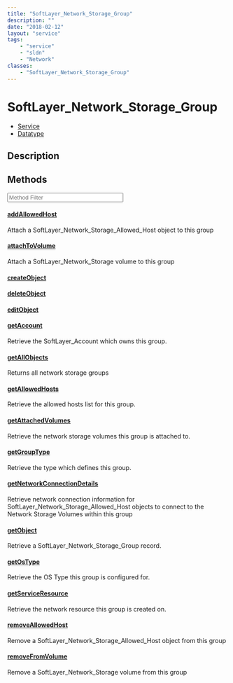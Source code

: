 ```yaml
---
title: "SoftLayer_Network_Storage_Group"
description: ""
date: "2018-02-12"
layout: "service"
tags:
    - "service"
    - "sldn"
    - "Network"
classes:
    - "SoftLayer_Network_Storage_Group"
---
```

# SoftLayer_Network_Storage_Group
<div id='service-datatype'>
    <ul id='sldn-reference-tabs'>
    <li id='service'> <a href='/reference/services/SoftLayer_Network_Storage_Group' >Service</a></li>    <li id='datatype'> <a href='/reference/datatypes/SoftLayer_Network_Storage_Group' >Datatype</a></li>
    </ul>
</div>

## Description






        
<div id="properties" class="content service-content">

## Methods

<div class="view-filters">
    <div class="clearfix">
        <div class="search-input-box">
            <input placeholder="Method Filter" onkeyup="titleSearch(inputId='edit-combine', divId='method-div', elementClass='method-row')" 
                type="text" id="edit-combine" value="" size="30" maxlength="128" class="form-text">
        </div>
    </div>
</div>

<div id="method-div">

<div class="method-row">

#### [addAllowedHost](/reference/services/SoftLayer_Network_Storage_Group/addAllowedHost)
Attach a SoftLayer_Network_Storage_Allowed_Host object to this group

</div>

<div class="method-row">

#### [attachToVolume](/reference/services/SoftLayer_Network_Storage_Group/attachToVolume)
Attach a SoftLayer_Network_Storage volume to this group

</div>

<div class="method-row">

#### [createObject](/reference/services/SoftLayer_Network_Storage_Group/createObject)


</div>

<div class="method-row">

#### [deleteObject](/reference/services/SoftLayer_Network_Storage_Group/deleteObject)


</div>

<div class="method-row">

#### [editObject](/reference/services/SoftLayer_Network_Storage_Group/editObject)


</div>

<div class="method-row">

#### [getAccount](/reference/services/SoftLayer_Network_Storage_Group/getAccount)
Retrieve the SoftLayer_Account which owns this group.

</div>

<div class="method-row">

#### [getAllObjects](/reference/services/SoftLayer_Network_Storage_Group/getAllObjects)
Returns all network storage groups

</div>

<div class="method-row">

#### [getAllowedHosts](/reference/services/SoftLayer_Network_Storage_Group/getAllowedHosts)
Retrieve the allowed hosts list for this group.

</div>

<div class="method-row">

#### [getAttachedVolumes](/reference/services/SoftLayer_Network_Storage_Group/getAttachedVolumes)
Retrieve the network storage volumes this group is attached to.

</div>

<div class="method-row">

#### [getGroupType](/reference/services/SoftLayer_Network_Storage_Group/getGroupType)
Retrieve the type which defines this group.

</div>

<div class="method-row">

#### [getNetworkConnectionDetails](/reference/services/SoftLayer_Network_Storage_Group/getNetworkConnectionDetails)
Retrieve network connection information for SoftLayer_Network_Storage_Allowed_Host objects to connect to the Network Storage Volumes within this group 

</div>

<div class="method-row">

#### [getObject](/reference/services/SoftLayer_Network_Storage_Group/getObject)
Retrieve a SoftLayer_Network_Storage_Group record.

</div>

<div class="method-row">

#### [getOsType](/reference/services/SoftLayer_Network_Storage_Group/getOsType)
Retrieve the OS Type this group is configured for.

</div>

<div class="method-row">

#### [getServiceResource](/reference/services/SoftLayer_Network_Storage_Group/getServiceResource)
Retrieve the network resource this group is created on.

</div>

<div class="method-row">

#### [removeAllowedHost](/reference/services/SoftLayer_Network_Storage_Group/removeAllowedHost)
Remove a SoftLayer_Network_Storage_Allowed_Host object from this group

</div>

<div class="method-row">

#### [removeFromVolume](/reference/services/SoftLayer_Network_Storage_Group/removeFromVolume)
Remove a SoftLayer_Network_Storage volume from this group

</div>
</div>

</div>

